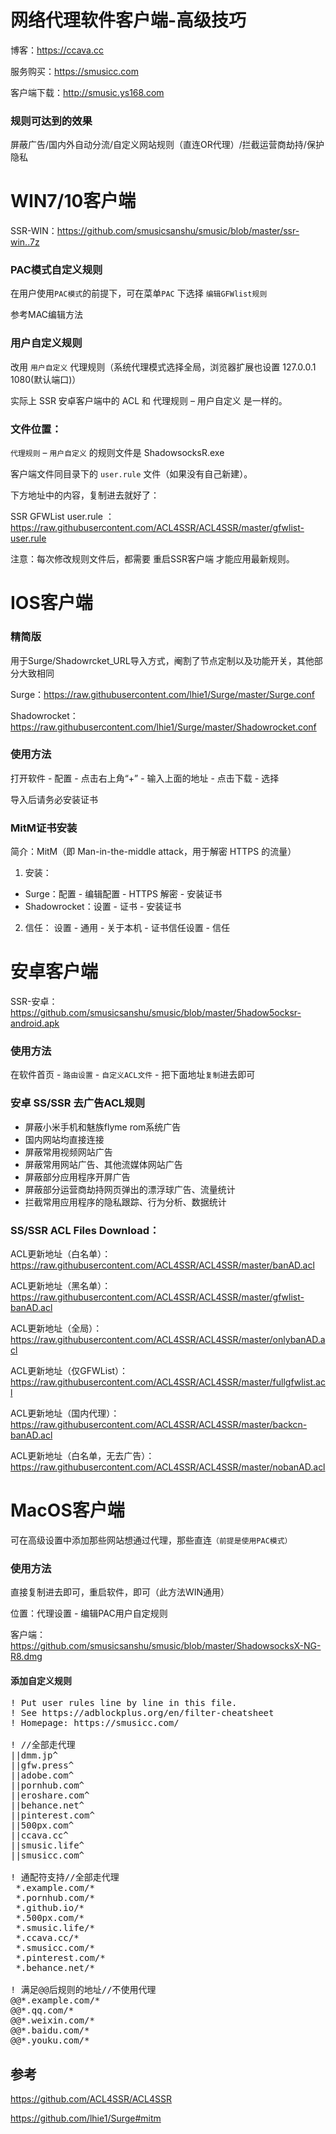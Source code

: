 # 网络代理软件客户端-高级技巧

博客：https://ccava.cc

服务购买：https://smusicc.com

客户端下载：http://smusic.ys168.com

### 规则可达到的效果

屏蔽广告/国内外自动分流/自定义网站规则（直连OR代理）/拦截运营商劫持/保护隐私

# WIN7/10客户端

SSR-WIN：https://github.com/smusicsanshu/smusic/blob/master/ssr-win..7z
### PAC模式自定义规则

在用户使用`PAC模式`的前提下，可在菜单`PAC` 下选择 `编辑GFWlist规则`

参考MAC编辑方法

### 用户自定义规则

改用 `用户自定义` 代理规则（系统代理模式选择全局，浏览器扩展也设置 127.0.0.1 1080(默认端口)）

实际上 SSR 安卓客户端中的 ACL 和 代理规则 – 用户自定义 是一样的。

### 文件位置：

`代理规则` – `用户自定义` 的规则文件是 ShadowsocksR.exe 

客户端文件同目录下的 `user.rule` 文件（如果没有自己新建）。

下方地址中的内容，复制进去就好了：

SSR GFWList user.rule ：https://raw.githubusercontent.com/ACL4SSR/ACL4SSR/master/gfwlist-user.rule

注意：每次修改规则文件后，都需要 重启SSR客户端 才能应用最新规则。

# IOS客户端

### 精简版

用于Surge/Shadowrcket_URL导入方式，阉割了节点定制以及功能开关，其他部分大致相同

Surge：https://raw.githubusercontent.com/lhie1/Surge/master/Surge.conf

Shadowrocket：https://raw.githubusercontent.com/lhie1/Surge/master/Shadowrocket.conf

### 使用方法

打开软件 - 配置 - 点击右上角“+” - 输入上面的地址 - 点击下载 - 选择

导入后请务必安装证书

### MitM证书安装

简介：MitM（即 Man-in-the-middle attack，用于解密 HTTPS 的流量）

1. 安装：
* Surge：配置 - 编辑配置 - HTTPS 解密 - 安装证书
* Shadowrocket：设置 - 证书 - 安装证书

2. 信任：
设置 - 通用 - 关于本机 - 证书信任设置 - 信任

# 安卓客户端

SSR-安卓：https://github.com/smusicsanshu/smusic/blob/master/5hadow5ocksr-android.apk

### 使用方法

在软件首页 - `路由设置` - `自定义ACL文件` - 把下面地址`复制`进去即可

### 安卓 SS/SSR 去广告ACL规则

* 屏蔽小米手机和魅族flyme rom系统广告
* 国内网站均直接连接
* 屏蔽常用视频网站广告
* 屏蔽常用网站广告、其他流媒体网站广告
* 屏蔽部分应用程序开屏广告
* 屏蔽部分运营商劫持网页弹出的漂浮球广告、流量统计
* 拦截常用应用程序的隐私跟踪、行为分析、数据统计

### SS/SSR ACL Files Download：

ACL更新地址（白名单）：https://raw.githubusercontent.com/ACL4SSR/ACL4SSR/master/banAD.acl

ACL更新地址（黑名单）：https://raw.githubusercontent.com/ACL4SSR/ACL4SSR/master/gfwlist-banAD.acl

ACL更新地址（全局）：https://raw.githubusercontent.com/ACL4SSR/ACL4SSR/master/onlybanAD.acl

ACL更新地址（仅GFWList）：https://raw.githubusercontent.com/ACL4SSR/ACL4SSR/master/fullgfwlist.acl

ACL更新地址（国内代理）：https://raw.githubusercontent.com/ACL4SSR/ACL4SSR/master/backcn-banAD.acl

ACL更新地址（白名单，无去广告）：https://raw.githubusercontent.com/ACL4SSR/ACL4SSR/master/nobanAD.acl

# MacOS客户端

可在高级设置中添加那些网站想通过代理，那些直连`（前提是使用PAC模式）`

### 使用方法

直接复制进去即可，重启软件，即可（此方法WIN通用）

位置：代理设置 - 编辑PAC用户自定规则

客户端：https://github.com/smusicsanshu/smusic/blob/master/ShadowsocksX-NG-R8.dmg

#### 添加自定义规则

<pre>
! Put user rules line by line in this file.
! See https://adblockplus.org/en/filter-cheatsheet
! Homepage: https://smusicc.com/

! //全部走代理
||dmm.jp^
||gfw.press^
||adobe.com^
||pornhub.com^
||eroshare.com^
||behance.net^
||pinterest.com^
||500px.com^
||ccava.cc^
||smusic.life^
||smusicc.com^

! 通配符支持//全部走代理
 *.example.com/*
 *.pornhub.com/*
 *.github.io/*
 *.500px.com/*
 *.smusic.life/*
 *.ccava.cc/*
 *.smusicc.com/*
 *.pinterest.com/*
 *.behance.net/*

! 满足@@后规则的地址//不使用代理
@@*.example.com/*
@@*.qq.com/*
@@*.weixin.com/*
@@*.baidu.com/*
@@*.youku.com/*
</pre>

## 参考
https://github.com/ACL4SSR/ACL4SSR

https://github.com/lhie1/Surge#mitm



